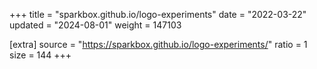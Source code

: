 +++
title = "sparkbox.github.io/logo-experiments"
date = "2022-03-22"
updated = "2024-08-01"
weight = 147103

[extra]
source = "https://sparkbox.github.io/logo-experiments/"
ratio = 1
size = 144
+++
